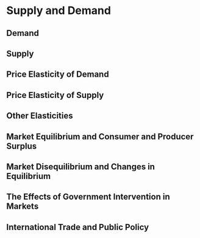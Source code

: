 # Supply and Demand

## Demand

## Supply

## Price Elasticity of Demand

## Price Elasticity of Supply

## Other Elasticities

## Market Equilibrium and Consumer and Producer Surplus

## Market Disequilibrium and Changes in Equilibrium

## The Effects of Government Intervention in Markets

## International Trade and Public Policy

